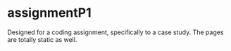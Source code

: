 # assignmentP1
Designed for a coding assignment, specifically to a case study.
The pages are totally static as well.
